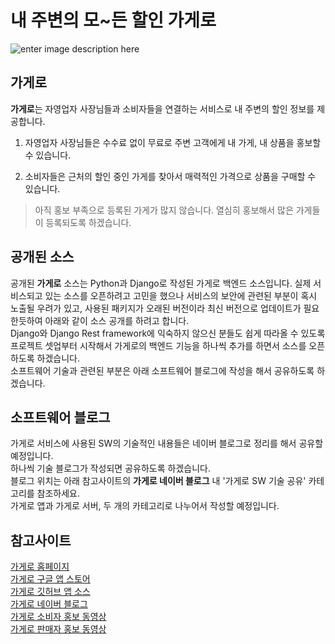 ﻿# 내 주변의 모~든 할인 가게로
![enter image description here](https://www.comecsoft.com/images/graphic_design.png)
  
## 가게로
**가게로**는 자영업자 사장님들과 소비자들을 연결하는 서비스로 내 주변의 할인 정보를 제공합니다.

 1. 자영업자 사장님들은 수수료 없이 무료로 주변 고객에게 내 가게, 내 상품을 홍보할 수 있습니다.
 
 2. 소비자들은 근처의 할인 중인 가게를 찾아서 매력적인 가격으로 상품을 구매할 수 있습니다.

> 아직 홍보 부족으로 등록된 가게가 많지 않습니다. 열심히 홍보해서 많은 가게들이 등록되도록 하겠습니다.
  
    
## 공개된 소스
공개된 **가게로** 소스는 Python과 Django로 작성된 가게로 백엔드 소스입니다.  실제 서비스되고 있는 소스를 오픈하려고 고민을 했으나 서비스의 보안에 관련된 부분이 혹시 노출될 우려가 있고, 사용된 패키지가 오래된 버전이라 최신 버전으로 업데이트가 필요한듯하여 아래와 같이 소스 공개를 하려고 합니다.  
Django와 Django Rest framework에 익숙하지 않으신 분들도 쉽게 따라올 수 있도록 프로젝트 셋업부터 시작해서 가게로의 백엔드 기능을 하나씩 추가를 하면서 소스를 오픈하도록 하겠습니다.  
소프트웨어 기술과 관련된 부분은 아래 소프트웨어 블로그에 작성을 해서 공유하도록 하겠습니다.
  
   
 ## 소프트웨어 블로그
 가게로 서비스에 사용된 SW의 기술적인 내용들은 네이버 블로그로 정리를 해서 공유할 예정입니다.  
 하나씩 기술 블로그가 작성되면 공유하도록 하겠습니다.  
 블로그 위치는 아래 참고사이트의 **가게로 네이버 블로그** 내 '가게로 SW 기술 공유' 카테고리를 참조하세요.  
 가게로 앱과 가게로 서버, 두 개의 카테고리로 나누어서 작성할 예정입니다.
  
## 참고사이트
[가게로 홈페이지](https://www.comecsoft.com)  
[가게로 구글 앱 스토어](https://play.google.com/store/apps/details?id=com.comecsoft.flashsale)  
[가게로 깃허브 앱 소스](https://github.com/comecsoftdev/public_flutter_flashsale_repo)  
[가게로 네이버 블로그](https://blog.naver.com/comecsoftdev)  
[가게로 소비자 홍보 동영상](https://youtu.be/i53kbQxKv7c)  
[가게로 판매자 홍보 동영상](https://youtu.be/7BelvWtrLaU)  


